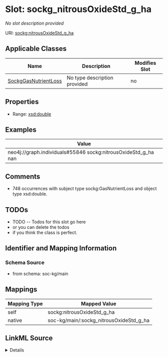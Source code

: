 

# Slot: sockg_nitrousOxideStd_g_ha


_No slot description provided_





URI: [sockg:nitrousOxideStd_g_ha](http://www.semanticweb.org/sockg/ontologies/2024/0/soil-carbon-ontology/nitrousOxideStd_g_ha)



<!-- no inheritance hierarchy -->





## Applicable Classes

| Name | Description | Modifies Slot |
| --- | --- | --- |
| [SockgGasNutrientLoss](../classes/SockgGasNutrientLoss.md) | No type description provided |  no  |







## Properties

* Range: [xsd:double](http://www.w3.org/2001/XMLSchema#double)






## Examples

| Value |
| --- |
| neo4j://graph.individuals#55846 sockg:nitrousOxideStd_g_ha nan |

## Comments

* 748 occurrences with subject type sockg:GasNutrientLoss and object type xsd:double.

## TODOs

* TODO -- Todos for this slot go here
* or you can delete the todos
* if you think the class is perfect.

## Identifier and Mapping Information







### Schema Source


* from schema: soc-kg/main




## Mappings

| Mapping Type | Mapped Value |
| ---  | ---  |
| self | sockg:nitrousOxideStd_g_ha |
| native | soc-kg/main/:sockg_nitrousOxideStd_g_ha |




## LinkML Source

<details>
```yaml
name: sockg_nitrousOxideStd_g_ha
description: No slot description provided
todos:
- TODO -- Todos for this slot go here
- or you can delete the todos
- if you think the class is perfect.
comments:
- 748 occurrences with subject type sockg:GasNutrientLoss and object type xsd:double.
examples:
- value: neo4j://graph.individuals#55846 sockg:nitrousOxideStd_g_ha nan
from_schema: soc-kg/main
rank: 1000
slot_uri: sockg:nitrousOxideStd_g_ha
alias: sockg_nitrousOxideStd_g_ha
domain_of:
- sockg_GasNutrientLoss
range: double

```
</details>